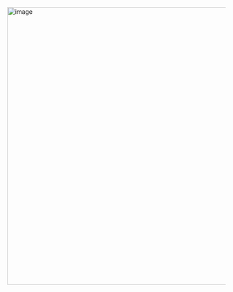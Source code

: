 <img width="974" height="642" alt="image" src="https://github.com/user-attachments/assets/650a454d-2ea2-4d4e-9df5-bce287efcbcb" />
